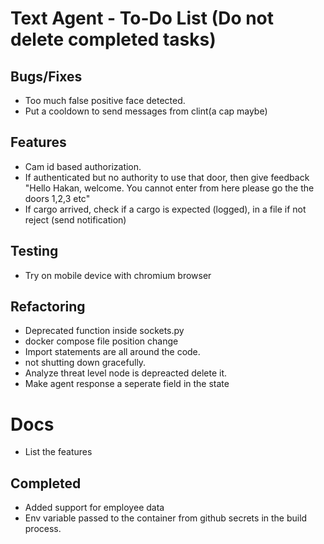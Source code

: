 # Text Agent - To-Do List (Do not delete completed tasks)

## Bugs/Fixes

- Too much false positive face detected.
- Put a cooldown to send messages from clint(a cap maybe)

## Features

- Cam id based authorization.
- If authenticated but no authority to use that door, then give feedback "Hello Hakan, welcome. You cannot enter from here please go the the doors 1,2,3 etc"
- If cargo arrived, check if a cargo is expected (logged), in a file if not reject (send notification)

## Testing

- Try on mobile device with chromium browser

## Refactoring

- Deprecated function inside sockets.py
- docker compose file position change
- Import statements are all around the code.
- not shutting down gracefully.
- Analyze threat level node is depreacted delete it.
- Make agent response a seperate field in the state

# Docs

- List the features

## Completed

- Added support for employee data
- Env variable passed to the container from github secrets in the build process.
